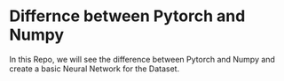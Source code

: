 # Differnce between Pytorch and Numpy
In this Repo, we will see the difference between Pytorch and Numpy and create a basic Neural Network for the Dataset.
